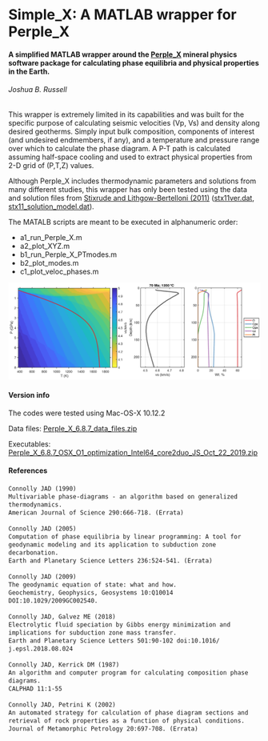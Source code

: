 # Simple_X: A MATLAB wrapper for Perple_X
#### A simplified MATLAB wrapper around the [Perple_X](http://www.perplex.ethz.ch/) mineral physics software package for calculating phase equilibria and physical properties in the Earth.

###### Joshua B. Russell

This wrapper is extremely limited in its capabilities and was built for the specific purpose of calculating seismic velocities (Vp, Vs) and density along desired geotherms. Simply input bulk composition, components of interest (and undesired endmembers, if any), and a temperature and pressure range over which to calculate the phase diagram. A P-T path is calculated assuming half-space cooling and used to extract physical properties from 2-D grid of (P,T,Z) values.

Although Perple_X includes thermodynamic parameters and solutions from many different studies, this wrapper has only been tested using the data and solution files from [Stixrude and Lithgow-Bertelloni (2011)](https://onlinelibrary.wiley.com/doi/10.1111/j.1365-246X.2010.04890.x) ([stx11ver.dat](./data_files/stx11ver.dat), [stx11_solution_model.dat](./data_files/stx11_solution_model.dat)).

The MATALB scripts are meant to be executed in alphanumeric order:
- a1_run_Perple_X.m
- a2_plot_XYZ.m
- b1_run_Perple_X_PTmodes.m
- b2_plot_modes.m
- c1_plot_veloc_phases.m

![](./_archive/example1.png)


#### Version info
The codes were tested using Mac-OS-X 10.12.2

Data files: [Perple_X_6.8.7_data_files.zip](./_archive/Perple_X_6.8.7_data_files.zip)

Executables: [Perple_X_6.8.7_OSX_O1_optimization_Intel64_core2duo_JS_Oct_22_2019.zip](./_archive/Perple_X_6.8.7_OSX_O1_optimization_Intel64_core2duo_JS_Oct_22_2019.zip)

#### References
    Connolly JAD (1990) 
    Multivariable phase-diagrams - an algorithm based on generalized thermodynamics. 
    American Journal of Science 290:666-718. (Errata)

    Connolly JAD (2005) 
    Computation of phase equilibria by linear programming: A tool for geodynamic modeling and its application to subduction zone decarbonation. 
    Earth and Planetary Science Letters 236:524-541. (Errata)
    
    Connolly JAD (2009) 
    The geodynamic equation of state: what and how. 
    Geochemistry, Geophysics, Geosystems 10:Q10014 DOI:10.1029/2009GC002540.
    
    Connolly JAD, Galvez ME (2018) 
    Electrolytic fluid speciation by Gibbs energy minimization and implications for subduction zone mass transfer. 
    Earth and Planetary Science Letters 501:90-102 doi:10.1016/ j.epsl.2018.08.024
    
    Connolly JAD, Kerrick DM (1987) 
    An algorithm and computer program for calculating composition phase diagrams.
    CALPHAD 11:1-55
    
    Connolly JAD, Petrini K (2002) 
    An automated strategy for calculation of phase diagram sections and retrieval of rock properties as a function of physical conditions. 
    Journal of Metamorphic Petrology 20:697-708. (Errata)
